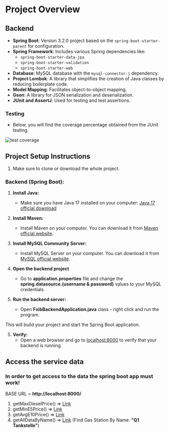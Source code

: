 # Project Overview

## Backend

- **Spring Boot**: Version 3.2.0 project based on the `spring-boot-starter-parent` for configuration.
- **Spring Framework**: Includes various Spring dependencies like:
    - `spring-boot-starter-data-jpa`
    - `spring-boot-starter-validation`
    - `spring-boot-starter-web`
- **Database**: MySQL database with the `mysql-connector-j` dependency.
- **Project Lombok**: A library that simplifies the creation of Java classes by reducing boilerplate code.
- **Model Mapping**: Facilitates object-to-object mapping.
- **Gson**: A library for JSON serialization and deserialization.
- **JUnit and AssertJ**: Used for testing and test assertions.

### Testing

- Below, you will find the coverage percentage obtained from the JUnit testing.

![test coverage](https://i.imgur.com/tHN7yw3.png)

## Project Setup Instructions

1. Make sure to clone or download the whole project.

### Backend (Spring Boot):

1. **Install Java:**
    - Make sure you have Java 17 installed on your computer:
      [Java 17 official download](https://www.oracle.com/java/technologies/javase/jdk17-archive-downloads.html)


2. **Install Maven:**
    - Install Maven on your computer. You can download it
      from [Maven official website](https://maven.apache.org/download.cgi).


3. **Install MySQL Community Server:**
    - Install MySQL Server on your computer. You can download it
      from [MySQL official website](https://dev.mysql.com/downloads/installer/).


4. **Open the backend project**
    - Go to **application.properties** file and change the **spring.datasource.(username & password)** values to your
      MySQL
      credentials


5. **Run the backend server:**
    - Open **FxibBackendApplication.java** class - right click and run the program.

This will build your project and start the Spring Boot application.

5. **Verify:**
    - Open a web browser and go to [localhost:8000](http://localhost:8000) to verify that your backend is running.

## Access the service data

### In order to get access to the data the spring boot app must work!

BASE URL = **http://localhost:8000/**

1. getMaxDieselPrice() => [Link](http://localhost:8000/max?fuelType=diesel)
2. getMinE5Price() => [Link](http://localhost:8000/min?fuelType=e5)
3. getAvgE10Price() => [Link](http://localhost:8000/avg?fuelType=e10)
4. getAllDataByName() => [Link](http://localhost:8000/findByName?name=Q1%20Tankstelle) (Find Gas Station By Name: **"Q1 Tankstelle"**)

